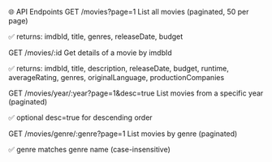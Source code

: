 🌐 API Endpoints
GET /movies?page=1
List all movies (paginated, 50 per page)

✅ returns: imdbId, title, genres, releaseDate, budget

GET /movies/:id
Get details of a movie by imdbId

✅ returns: imdbId, title, description, releaseDate, budget, runtime, averageRating, genres, originalLanguage, productionCompanies

GET /movies/year/:year?page=1&desc=true
List movies from a specific year (paginated)

✅ optional desc=true for descending order

GET /movies/genre/:genre?page=1
List movies by genre (paginated)

✅ genre matches genre name (case-insensitive)
